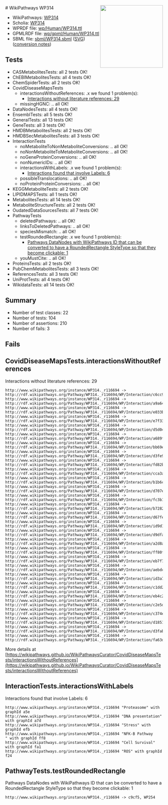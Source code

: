 <img style="float: right; width: 200px" src="../logo.png" />
# WikiPathways WP314

* WikiPathways: [WP314](https://identifiers.org/wikipathways:WP314)
* Scholia: [WP314](https://scholia.toolforge.org/wikipathways/WP314)
* WPRDF file: [wp/Human/WP314.ttl](../wp/Human/WP314.ttl)
* GPMLRDF file: [wp/gpml/Human/WP314.ttl](../wp/gpml/Human/WP314.ttl)
* SBML file: [sbml/WP314.sbml](../sbml/WP314.sbml) ([SVG](../sbml/WP314.svg)) ([conversion notes](../sbml/WP314.txt))

## Tests
* CASMetabolitesTests: all 2 tests OK!
* ChEBIMetabolitesTests: all 4 tests OK!
* ChemSpiderTests: all 2 tests OK!
* CovidDiseaseMapsTests
    * interactionsWithoutReferences: .x we found 1 problem(s):
        * [Interactions without literature references: 29](#9701cd09)
    * missingHGNC: .. all OK!
* DataNodesTests: all 4 tests OK!
* EnsemblTests: all 5 tests OK!
* GeneralTests: all 13 tests OK!
* GeneTests: all 3 tests OK!
* HMDBMetabolitesTests: all 2 tests OK!
* HMDBSecMetabolitesTests: all 3 tests OK!
* InteractionTests
    * noMetaboliteToNonMetaboliteConversions: .. all OK!
    * noNonMetaboliteToMetaboliteConversions: .. all OK!
    * noGeneProteinConversions: .. all OK!
    * nonNumericIDs: .. all OK!
    * interactionsWithLabels: .x we found 1 problem(s):
        * [Interactions found that involve Labels: 6](#630d267d)
    * possibleTranslocations: .. all OK!
    * noProteinProteinConversions: .. all OK!
* KEGGMetaboliteTests: all 2 tests OK!
* LIPIDMAPSTests: all 1 tests OK!
* MetabolitesTests: all 14 tests OK!
* MetaboliteStructureTests: all 2 tests OK!
* OudatedDataSourcesTests: all 7 tests OK!
* PathwayTests
    * deletedPathways: .. all OK!
    * linksToDeletedPathways: .. all OK!
    * speciesMismatch: .. all OK!
    * testRoundedRectangle: .x we found 1 problem(s):
        * [Pathways DataNodes with WikiPathways ID that can be converted to have a RoundedRectangle StyleType so that they become clickable: 1](#9fbad3cb)
    * youMustCite: .. all OK!
* ProteinsTests: all 2 tests OK!
* PubChemMetabolitesTests: all 3 tests OK!
* ReferencesTests: all 3 tests OK!
* UniProtTests: all 4 tests OK!
* WikidataTests: all 14 tests OK!


## Summary

* Number of test classes: 22
* Number of tests: 104
* Number of assertions: 210
* Number of fails: 3

## Fails

<a name="9701cd09" />

## CovidDiseaseMapsTests.interactionsWithoutReferences

Interactions without literature references: 29
```
http://www.wikipathways.org/instance/WP314._r116694 -> http://rdf.wikipathways.org/Pathway/WP314._r116694/WP/Interaction/c6cc9
http://www.wikipathways.org/instance/WP314._r116694 -> http://rdf.wikipathways.org/Pathway/WP314._r116694/WP/Interaction/a9a64
http://www.wikipathways.org/instance/WP314._r116694 -> http://rdf.wikipathways.org/Pathway/WP314._r116694/WP/Interaction/e033b
http://www.wikipathways.org/instance/WP314._r116694 -> http://rdf.wikipathways.org/Pathway/WP314._r116694/WP/Interaction/e7f33
http://www.wikipathways.org/instance/WP314._r116694 -> http://rdf.wikipathways.org/Pathway/WP314._r116694/WP/Interaction/d5d04
http://www.wikipathways.org/instance/WP314._r116694 -> http://rdf.wikipathways.org/Pathway/WP314._r116694/WP/Interaction/a689f
http://www.wikipathways.org/instance/WP314._r116694 -> http://rdf.wikipathways.org/Pathway/WP314._r116694/WP/Interaction/bb69e
http://www.wikipathways.org/instance/WP314._r116694 -> http://rdf.wikipathways.org/Pathway/WP314._r116694/WP/Interaction/d3fe9
http://www.wikipathways.org/instance/WP314._r116694 -> http://rdf.wikipathways.org/Pathway/WP314._r116694/WP/Interaction/fd82b
http://www.wikipathways.org/instance/WP314._r116694 -> http://rdf.wikipathways.org/Pathway/WP314._r116694/WP/Interaction/cca3a
http://www.wikipathways.org/instance/WP314._r116694 -> http://rdf.wikipathways.org/Pathway/WP314._r116694/WP/Interaction/b1b6c
http://www.wikipathways.org/instance/WP314._r116694 -> http://rdf.wikipathways.org/Pathway/WP314._r116694/WP/Interaction/d707e
http://www.wikipathways.org/instance/WP314._r116694 -> http://rdf.wikipathways.org/Pathway/WP314._r116694/WP/Interaction/fc3b1
http://www.wikipathways.org/instance/WP314._r116694 -> http://rdf.wikipathways.org/Pathway/WP314._r116694/WP/Interaction/b7282
http://www.wikipathways.org/instance/WP314._r116694 -> http://rdf.wikipathways.org/Pathway/WP314._r116694/WP/Interaction/d67fe
http://www.wikipathways.org/instance/WP314._r116694 -> http://rdf.wikipathways.org/Pathway/WP314._r116694/WP/Interaction/id9d100b03
http://www.wikipathways.org/instance/WP314._r116694 -> http://rdf.wikipathways.org/Pathway/WP314._r116694/WP/Interaction/d9dfa
http://www.wikipathways.org/instance/WP314._r116694 -> http://rdf.wikipathways.org/Pathway/WP314._r116694/WP/Interaction/a2d8a
http://www.wikipathways.org/instance/WP314._r116694 -> http://rdf.wikipathways.org/Pathway/WP314._r116694/WP/Interaction/ff80f
http://www.wikipathways.org/instance/WP314._r116694 -> http://rdf.wikipathways.org/Pathway/WP314._r116694/WP/Interaction/eb7f7
http://www.wikipathways.org/instance/WP314._r116694 -> http://rdf.wikipathways.org/Pathway/WP314._r116694/WP/Interaction/aebdc
http://www.wikipathways.org/instance/WP314._r116694 -> http://rdf.wikipathways.org/Pathway/WP314._r116694/WP/Interaction/id3a7f564b
http://www.wikipathways.org/instance/WP314._r116694 -> http://rdf.wikipathways.org/Pathway/WP314._r116694/WP/Interaction/c1dd2
http://www.wikipathways.org/instance/WP314._r116694 -> http://rdf.wikipathways.org/Pathway/WP314._r116694/WP/Interaction/eb4c2
http://www.wikipathways.org/instance/WP314._r116694 -> http://rdf.wikipathways.org/Pathway/WP314._r116694/WP/Interaction/c2e5d
http://www.wikipathways.org/instance/WP314._r116694 -> http://rdf.wikipathways.org/Pathway/WP314._r116694/WP/Interaction/c374e
http://www.wikipathways.org/instance/WP314._r116694 -> http://rdf.wikipathways.org/Pathway/WP314._r116694/WP/Interaction/d1851
http://www.wikipathways.org/instance/WP314._r116694 -> http://rdf.wikipathways.org/Pathway/WP314._r116694/WP/Interaction/d3fab
http://www.wikipathways.org/instance/WP314._r116694 -> http://rdf.wikipathways.org/Pathway/WP314._r116694/WP/Interaction/fa63d
```

More details at [https://wikipathways.github.io/WikiPathwaysCurator/CovidDiseaseMapsTests/interactionsWithoutReferences](https://wikipathways.github.io/WikiPathwaysCurator/CovidDiseaseMapsTests/interactionsWithoutReferences)

<a name="630d267d" />

## InteractionTests.interactionsWithLabels

Interactions found that involve Labels: 6
```
http://www.wikipathways.org/instance/WP314._r116694 "Proteasome" with graphId a5e
http://www.wikipathways.org/instance/WP314._r116694 "DNA presentation" with graphId a7d
http://www.wikipathways.org/instance/WP314._r116694 "Stress" with graphId efb
http://www.wikipathways.org/instance/WP314._r116694 "NFK-B Pathway
" with graphId ff8
http://www.wikipathways.org/instance/WP314._r116694 "Cell Survival" with graphId fa1
http://www.wikipathways.org/instance/WP314._r116694 "ROS" with graphId f24
```

<a name="9fbad3cb" />

## PathwayTests.testRoundedRectangle

Pathways DataNodes with WikiPathways ID that can be converted to have a RoundedRectangle StyleType so that they become clickable: 1
```
http://www.wikipathways.org/instance/WP314._r116694 -> c9cf5, WP254
 ```


